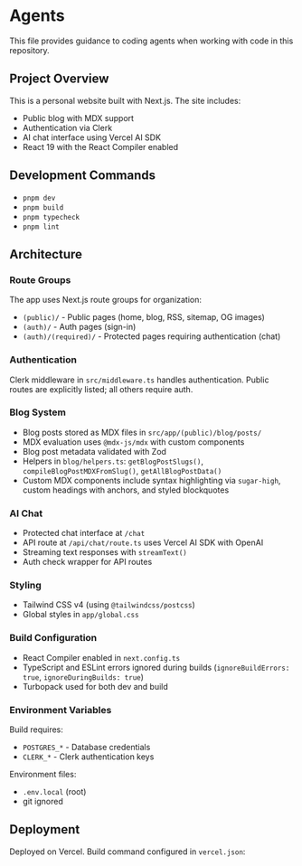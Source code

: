 # Agents

This file provides guidance to coding agents when working with code in this repository.

## Project Overview

This is a personal website built with Next.js. The site includes:

- Public blog with MDX support
- Authentication via Clerk
- AI chat interface using Vercel AI SDK
- React 19 with the React Compiler enabled

## Development Commands

- `pnpm dev`
- `pnpm build`
- `pnpm typecheck`
- `pnpm lint`

## Architecture

### Route Groups

The app uses Next.js route groups for organization:

- `(public)/` - Public pages (home, blog, RSS, sitemap, OG images)
- `(auth)/` - Auth pages (sign-in)
- `(auth)/(required)/` - Protected pages requiring authentication (chat)

### Authentication

Clerk middleware in `src/middleware.ts` handles authentication. Public routes are explicitly listed; all others require auth.

### Blog System

- Blog posts stored as MDX files in `src/app/(public)/blog/posts/`
- MDX evaluation uses `@mdx-js/mdx` with custom components
- Blog post metadata validated with Zod
- Helpers in `blog/helpers.ts`: `getBlogPostSlugs()`, `compileBlogPostMDXFromSlug()`, `getAllBlogPostData()`
- Custom MDX components include syntax highlighting via `sugar-high`, custom headings with anchors, and styled blockquotes

### AI Chat

- Protected chat interface at `/chat`
- API route at `/api/chat/route.ts` uses Vercel AI SDK with OpenAI
- Streaming text responses with `streamText()`
- Auth check wrapper for API routes

### Styling

- Tailwind CSS v4 (using `@tailwindcss/postcss`)
- Global styles in `app/global.css`

### Build Configuration

- React Compiler enabled in `next.config.ts`
- TypeScript and ESLint errors ignored during builds (`ignoreBuildErrors: true`, `ignoreDuringBuilds: true`)
- Turbopack used for both dev and build

### Environment Variables

Build requires:

- `POSTGRES_*` - Database credentials
- `CLERK_*` - Clerk authentication keys

Environment files:

- `.env.local` (root)
- git ignored

## Deployment

Deployed on Vercel. Build command configured in `vercel.json`:
